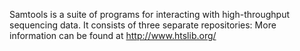 Samtools is a suite of programs for interacting with high-throughput sequencing data. It consists of three separate repositories:
More information can be found at
http://www.htslib.org/
